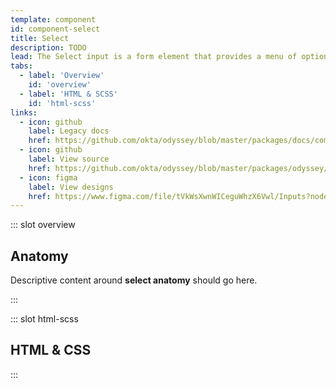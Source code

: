 ```yaml
---
template: component
id: component-select
title: Select
description: TODO
lead: The Select input is a form element that provides a menu of options for the user to... select.
tabs:
  - label: 'Overview'
    id: 'overview'
  - label: 'HTML & SCSS'
    id: 'html-scss'
links:
  - icon: github
    label: Legacy docs
    href: https://github.com/okta/odyssey/blob/master/packages/docs/components/select.md
  - icon: github
    label: View source
    href: https://github.com/okta/odyssey/blob/master/packages/odyssey/src/scss/components/_select.scss
  - icon: figma
    label: View designs
    href: https://www.figma.com/file/tVkWsXwnWICeguWhzX6Vwl/Inputs?node-id=476%3A3423
---
```


::: slot overview

## Anatomy

<Description>

<span class="is-fpo">Descriptive content around **select anatomy** should go here.</span>

</Description>

<Anatomy 
  img="/images/anatomy-select.svg" 
/>

:::

::: slot html-scss
## HTML & CSS
:::
